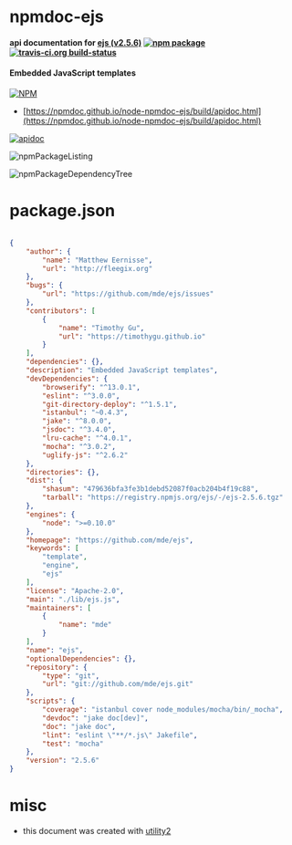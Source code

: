 # npmdoc-ejs

#### api documentation for  [ejs (v2.5.6)](https://github.com/mde/ejs)  [![npm package](https://img.shields.io/npm/v/npmdoc-ejs.svg?style=flat-square)](https://www.npmjs.org/package/npmdoc-ejs) [![travis-ci.org build-status](https://api.travis-ci.org/npmdoc/node-npmdoc-ejs.svg)](https://travis-ci.org/npmdoc/node-npmdoc-ejs)

#### Embedded JavaScript templates

[![NPM](https://nodei.co/npm/ejs.png?downloads=true&downloadRank=true&stars=true)](https://www.npmjs.com/package/ejs)

- [https://npmdoc.github.io/node-npmdoc-ejs/build/apidoc.html](https://npmdoc.github.io/node-npmdoc-ejs/build/apidoc.html)

[![apidoc](https://npmdoc.github.io/node-npmdoc-ejs/build/screenCapture.buildCi.browser.%252Ftmp%252Fbuild%252Fapidoc.html.png)](https://npmdoc.github.io/node-npmdoc-ejs/build/apidoc.html)

![npmPackageListing](https://npmdoc.github.io/node-npmdoc-ejs/build/screenCapture.npmPackageListing.svg)

![npmPackageDependencyTree](https://npmdoc.github.io/node-npmdoc-ejs/build/screenCapture.npmPackageDependencyTree.svg)



# package.json

```json

{
    "author": {
        "name": "Matthew Eernisse",
        "url": "http://fleegix.org"
    },
    "bugs": {
        "url": "https://github.com/mde/ejs/issues"
    },
    "contributors": [
        {
            "name": "Timothy Gu",
            "url": "https://timothygu.github.io"
        }
    ],
    "dependencies": {},
    "description": "Embedded JavaScript templates",
    "devDependencies": {
        "browserify": "^13.0.1",
        "eslint": "^3.0.0",
        "git-directory-deploy": "^1.5.1",
        "istanbul": "~0.4.3",
        "jake": "^8.0.0",
        "jsdoc": "^3.4.0",
        "lru-cache": "^4.0.1",
        "mocha": "^3.0.2",
        "uglify-js": "^2.6.2"
    },
    "directories": {},
    "dist": {
        "shasum": "479636bfa3fe3b1debd52087f0acb204b4f19c88",
        "tarball": "https://registry.npmjs.org/ejs/-/ejs-2.5.6.tgz"
    },
    "engines": {
        "node": ">=0.10.0"
    },
    "homepage": "https://github.com/mde/ejs",
    "keywords": [
        "template",
        "engine",
        "ejs"
    ],
    "license": "Apache-2.0",
    "main": "./lib/ejs.js",
    "maintainers": [
        {
            "name": "mde"
        }
    ],
    "name": "ejs",
    "optionalDependencies": {},
    "repository": {
        "type": "git",
        "url": "git://github.com/mde/ejs.git"
    },
    "scripts": {
        "coverage": "istanbul cover node_modules/mocha/bin/_mocha",
        "devdoc": "jake doc[dev]",
        "doc": "jake doc",
        "lint": "eslint \"**/*.js\" Jakefile",
        "test": "mocha"
    },
    "version": "2.5.6"
}
```



# misc
- this document was created with [utility2](https://github.com/kaizhu256/node-utility2)
